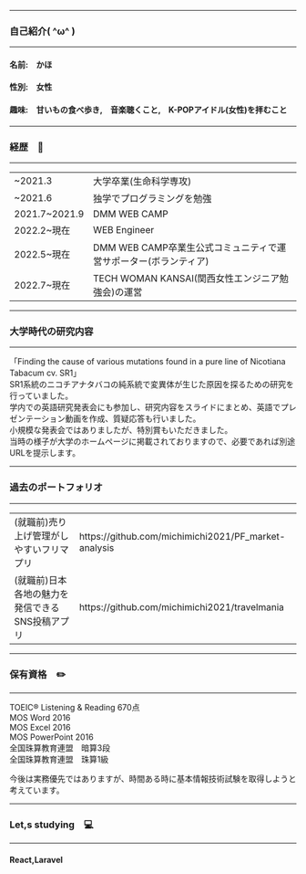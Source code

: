 ----------------------
### 自己紹介( ^ω^ )
----------------------
#### 名前:　かほ <br>
#### 性別:　女性<br>
#### 趣味:　甘いもの食べ歩き,　音楽聴くこと,　K-POPアイドル(女性)を拝むこと


-------------------------------------------------------------------------
### 経歴　💼
-------------------------------------------------------------------------

<table>
  <tr>
      <td>~2021.3</td><td>大学卒業(生命科学専攻)</td>
  </tr>
  <tr>
      <td>~2021.6</td><td>独学でプログラミングを勉強</td>
  </tr>
  <tr>
    <td>2021.7~2021.9</td><td>DMM WEB CAMP</td>
  </tr>
  <tr>
    <td>2022.2~現在</td><td>WEB Engineer</td>
  </tr>
  <tr>
    <td>2022.5~現在</td><td>DMM WEB CAMP卒業生公式コミュニティで運営サポーター(ボランティア)</td>
  </tr>
   <tr>
    <td>2022.7~現在</td><td>TECH WOMAN KANSAI(関西女性エンジニア勉強会)の運営</td>
  </tr>
</table>

-------------------------------------------------------------------------
### 大学時代の研究内容
-------------------------------------------------------------------------
「Finding the cause of various mutations found in a pure line of Nicotiana Tabacum cv. SR1」<br>
SR1系統のニコチアナタバコの純系統で変異体が生じた原因を探るための研究を行っていました。<br>
学内での英語研究発表会にも参加し、研究内容をスライドにまとめ、英語でプレゼンテーション動画を作成、質疑応答も行いました。<br>
小規模な発表会ではありましたが、特別賞もいただきました。<br>
当時の様子が大学のホームページに掲載されておりますので、必要であれば別途URLを提示します。


-------------------------------------------------------------------------
### 過去のポートフォリオ
-------------------------------------------------------------------------

<table>
  <tr>
      <td>(就職前)売り上げ管理がしやすいフリマプリ</td><td>https://github.com/michimichi2021/PF_market-analysis</td>
  </tr>
  <tr>
      <td>(就職前)日本各地の魅力を発信できるSNS投稿アプリ</td><td>https://github.com/michimichi2021/travelmania</td>
  </tr>
</table>

-------------------------------------------------------------------------
### 保有資格　✏️
-------------------------------------------------------------------------
TOEIC® Listening & Reading 670点<br>
MOS Word 2016<br>
MOS Excel 2016<br>
MOS PowerPoint 2016<br>
全国珠算教育連盟　暗算3段<br>
全国珠算教育連盟　珠算1級

今後は実務優先ではありますが、時間ある時に基本情報技術試験を取得しようと考えています。

-------------------------------------------------------------------------
### Let,s studying　💻
-------------------------------------------------------------------------
#### React,Laravel




<!--
**michimichi2021/michimichi2021** is a ✨ _special_ ✨ repository because its `README.md` (this file) appears on your GitHub profile.

Here are some ideas to get you started:

- 🔭 I’m currently working on ...
- 🌱 I’m currently learning ...
- 👯 I’m looking to collaborate on ...
- 🤔 I’m looking for help with ...
- 💬 Ask me about ...
- 📫 How to reach me: ...
- 😄 Pronouns: ...
- ⚡ Fun fact: ...
-->

